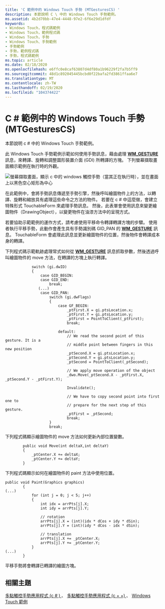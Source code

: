 ```yaml
---
title: 'C 範例中的 Windows Touch 手勢 (MTGesturesCS) '
description: 本節說明 C \ 中的 Windows Touch 手勢範例。
ms.assetid: 4b2d70bb-47e4-4448-97e2-6f6e29d1dfdf
keywords:
- Windows Touch，程式碼範例
- Windows Touch，範例程式碼
- Windows Touch，手勢
- Windows Touch、手勢範例
- 手勢範例
- 手勢，範例程式碼
- 手勢，程式碼範例
ms.topic: article
ms.date: 02/18/2020
ms.openlocfilehash: e6ffc0e8caf63807d4df80a1b96229f2fa7b5ff9
ms.sourcegitcommit: 48d1c892045445bcbd0f22bafa2fd3861ffaa6e7
ms.translationtype: MT
ms.contentlocale: zh-TW
ms.lasthandoff: 02/19/2020
ms.locfileid: "104374422"
---
```

# <a name="windows-touch-gestures-in-c-sample-mtgesturescs"></a>C # 範例中的 Windows Touch 手勢 (MTGesturesCS) 

本節說明 c # 中的 Windows Touch 手勢範例。

此 Windows Touch 手勢範例示範如何使用手勢訊息，藉由處理 [**WM_GESTURE**](wm-gesture.md) 訊息，來轉譯、旋轉和調整圖形裝置介面 (GDI) 所轉譯的方塊。 下列螢幕擷取畫面顯示範例在執行時的外觀。

![螢幕擷取畫面，顯示 c 中的 windows 觸控手勢（當其正在執行時），並在畫面上以黑色空心矩形為中心](images/mtgesturescs.png)

在此範例中，會將手勢訊息傳遞至手勢引擎，然後呼叫繪圖物件上的方法，以轉譯、旋轉和縮放具有處理這些命令之方法的物件。 若要在 c # 中這麼做，會建立特殊形式 TouchableForm 來處理手勢訊息。 然後，此表單會使用訊息來變更繪圖物件（DrawingObject），以變更物件在油漆方法中的呈現方式。

若要協助示範範例的運作方式，請考慮使用平移命令轉譯轉譯方塊的步驟。 使用者執行平移手勢，此動作會產生具有手勢識別碼 GID_PAN 的 [**WM_GESTURE**](wm-gesture.md) 訊息。 TouchableForm 會處理此訊息並更新繪圖物件的位置，然後物件會轉譯成本身的轉譯。

下列程式碼示範軌跡處理常式如何從 [**WM_GESTURE**](wm-gesture.md) 訊息抓取參數，然後透過呼叫繪圖物件的 move 方法，在轉譯的方塊上執行轉譯。

```CSharp
            switch (gi.dwID)
            {
                case GID_BEGIN:
                case GID_END:
                    break;
               (...)
                case GID_PAN:
                    switch (gi.dwFlags)
                    {
                        case GF_BEGIN:
                            _ptFirst.X = gi.ptsLocation.x;
                            _ptFirst.Y = gi.ptsLocation.y;
                            _ptFirst = PointToClient(_ptFirst);
                            break;

                        default:
                            // We read the second point of this gesture. It is a
                            // middle point between fingers in this new position
                            _ptSecond.X = gi.ptsLocation.x;
                            _ptSecond.Y = gi.ptsLocation.y;
                            _ptSecond = PointToClient(_ptSecond);

                            // We apply move operation of the object
                            _dwo.Move(_ptSecond.X - _ptFirst.X, _ptSecond.Y - _ptFirst.Y);

                            Invalidate();

                            // We have to copy second point into first one to
                            // prepare for the next step of this gesture.
                            _ptFirst = _ptSecond;
                            break;
                    }
                    break;
```

下列程式碼顯示繪圖物件的 move 方法如何更新內部位置變數。

```CSharp
        public void Move(int deltaX,int deltaY)
        {
            _ptCenter.X += deltaX;
            _ptCenter.Y += deltaY;
        }
```

下列程式碼顯示如何在繪圖物件的 paint 方法中使用位置。

```CSharp
public void Paint(Graphics graphics)
        {
(...)
            for (int j = 0; j < 5; j++)
            {
                int idx = arrPts[j].X;
                int idy = arrPts[j].Y;

                // rotation
                arrPts[j].X = (int)(idx * dCos + idy * dSin);
                arrPts[j].Y = (int)(idy * dCos - idx * dSin);

                // translation
                arrPts[j].X += _ptCenter.X;
                arrPts[j].Y += _ptCenter.Y;
            }
(...)
        }
```

平移手勢將會轉譯已轉譯的繪圖方塊。

## <a name="related-topics"></a>相關主題

[多點觸控手勢應用程式 (c # ) ](https://github.com/microsoft/Windows-classic-samples/tree/master/Samples/Win7Samples/Touch/MTGestures/CS)、 [多點觸控手勢應用程式 (c + +) ](https://github.com/microsoft/Windows-classic-samples/tree/master/Samples/Win7Samples/Touch/MTGestures/cpp)、 [Windows Touch 範例](windows-touch-samples.md)
